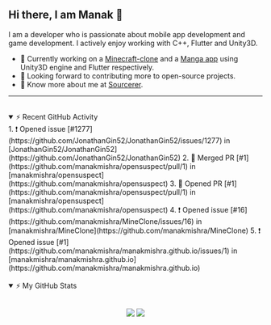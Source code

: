 ## Hi there, I am Manak 👋

I am a developer who is passionate about mobile app development and game development. I actively enjoy working with C++, Flutter and Unity3D.
<!-- blank line -->
- 🔭 Currently working on a [Minecraft-clone][MineClone] and a [Manga app][OtakuFix] using Unity3D engine and Flutter respectively.
- 🥅 Looking forward to contributing more to open-source projects.
- 👨 Know more about me at [Sourcerer][sourcerer].
 ---
<br>

<details open>
    <summary>⚡ Recent GitHub Activity </summary>
<!--START_SECTION:activity-->
1. ❗️ Opened issue [#1277](https://github.com/JonathanGin52/JonathanGin52/issues/1277) in [JonathanGin52/JonathanGin52](https://github.com/JonathanGin52/JonathanGin52)
2. 🎉 Merged PR [#1](https://github.com/manakmishra/opensuspect/pull/1) in [manakmishra/opensuspect](https://github.com/manakmishra/opensuspect)
3. 💪 Opened PR [#1](https://github.com/manakmishra/opensuspect/pull/1) in [manakmishra/opensuspect](https://github.com/manakmishra/opensuspect)
4. ❗️ Opened issue [#16](https://github.com/manakmishra/MineClone/issues/16) in [manakmishra/MineClone](https://github.com/manakmishra/MineClone)
5. ❗️ Opened issue [#1](https://github.com/manakmishra/manakmishra.github.io/issues/1) in [manakmishra/manakmishra.github.io](https://github.com/manakmishra/manakmishra.github.io)
<!--END_SECTION:activity-->
</details>
<br>

<details open>
    <summary>⚡ My GitHub Stats </summary>
    <br>
    <p align="center">
        <img src="https://github-readme-stats.manakmishra.vercel.app/api?username=manakmishra&show_icons=true&theme=radical"/>
        <img src="https://github-readme-stats.manakmishra.vercel.app/api/top-langs/?username=manakmishra&layout=compact&theme=radical"/>
    </p>
</details>
<!-- blank line -->
<br>
<br>

[MineClone]: https://github.com/manakmishra/MineClone
[OtakuFix]: https://github.com/manakmishra/OtakuFix
[sourcerer]: https://sourcerer.io/manakmishra